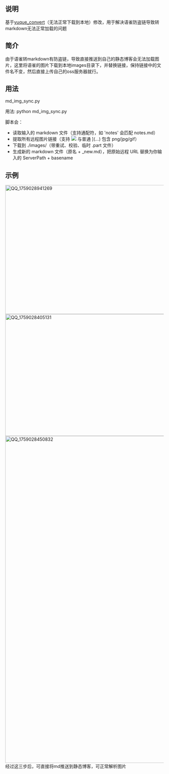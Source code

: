 ## 说明
基于[yuque_convert](https://github.com/Y0n9zh/yuque_convert/tree/main)（无法正常下载到本地）修改，用于解决语雀防盗链导致转markdown无法正常加载的问题

## 简介
  由于语雀转markdown有防盗链，导致直接推送到自己的静态博客会无法加载图片，这里将语雀的图片下载到本地images目录下，并替换链接，保持链接中的文件名不变，然后直接上传自己的oss服务器就行。
## 用法
md_img_sync.py

用法:
    python md_img_sync.py

脚本会：
- 读取输入的 markdown 文件（支持通配符，如 'notes' 会匹配 notes.md）
- 提取所有远程图片链接（支持 ![](...) 与普通 ](...) 包含 png/jpg/gif）
- 下载到 ./images/（带重试、校验、临时 .part 文件）
- 生成新的 markdown 文件（原名 + _new.md），把原始远程 URL 替换为你输入的 ServerPath + basename

## 示例
<img width="1510" height="411" alt="QQ_1759028941269" src="https://github.com/user-attachments/assets/732aa308-beab-4af1-bbda-523d04add7ab" />
<img width="1239" height="388" alt="QQ_1759028405131" src="https://github.com/user-attachments/assets/60acb880-1096-44a5-8abf-b2286dee48f8" />
<img width="1814" height="1041" alt="QQ_1759028450832" src="https://github.com/user-attachments/assets/7863fe48-f61b-458f-9495-c2d178880dbb" />
经过这三步后，可直接将md推送到静态博客，可正常解析图片


